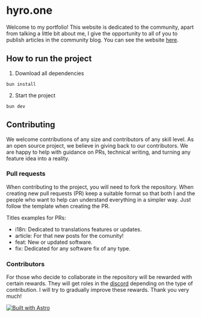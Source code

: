 # hyro.one

Welcome to my portfolio! This website is dedicated to the community, apart from talking a little bit about me, I give the opportunity to all of you to publish articles in the community blog. You can see the website [here](https://mardroide.dev).


## How to run the project

1. Download all dependencies

```shell
bun install
```

2. Start the project

```shell
bun dev
```

## Contributing

We welcome contributions of any size and contributors of any skill level. As an open source project, we believe in giving back to our contributors. We are happy to help with guidance on PRs, technical writing, and turning any feature idea into a reality.

### Pull requests

When contributing to the project, you will need to fork the repository. When creating new pull requests (PR) keep a suitable format so that both I and the people who want to help can understand everything in a simpler way. Just follow the template when creating the PR.

Titles examples for PRs:

- i18n: Dedicated to translations features or updates.
- article: For that new posts for the comunity!
- feat: New or updated software.
- fix: Dedicated for any software fix of any type.

### Contributors

For those who decide to collaborate in the repository will be rewarded with certain rewards. They will get roles in the [discord](https://discord.gg/4WV4Ys65x7) depending on the type of contribution. I will try to gradually improve these rewards. Thank you very much!

[![Built with Astro](https://astro.badg.es/v2/built-with-astro/small.svg)](https://astro.build)
